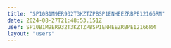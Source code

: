 ```yaml
---
title: "SP10B1M9ER932T3KZTZPBSP1ENHEEZRBPE12166RM"
date: 2024-08-27T21:48:53.151Z
user: SP10B1M9ER932T3KZTZPBSP1ENHEEZRBPE12166RM
layout: "users"
---
```

    